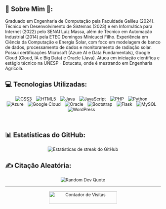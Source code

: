 ## 💫 Sobre Mim 👋:
Graduado em Engenharia de Computação pela Faculdade Galileu (2024). Técnico em Desenvolvimento de Sistemas (2023) e em Informática para Internet (2022) pelo SENAI Luiz Massa, além de Técnico em Automação Industrial (2014) pela ETEC Domingos Minicucci Filho. Experiência em Ciência da Computação e Energia Solar, com foco em modelagem de banco de dados, processamento de dados e monitoramento de radiação solar. Possui certificações Microsoft (Azure AI e Data Fundamentals), Google Cloud (Cloud, IA e Big Data) e Oracle (Java). Atuou em iniciação científica e estágio técnico na UNESP - Botucatu, onde é mestrando em Engenharia Agrícola.

## 💻 Tecnologias Utilizadas:
<p align="center">
  <img src="https://img.icons8.com/color/48/000000/css3.png" alt="CSS3" style="margin-right: 10px;" />
  <img src="https://img.icons8.com/color/48/000000/html-5.png" alt="HTML5" style="margin-right: 10px;" />
  <img src="https://img.icons8.com/color/48/000000/java-coffee-cup-logo.png" alt="Java" style="margin-right: 10px;" />
  <img src="https://img.icons8.com/color/48/000000/javascript.png" alt="JavaScript" style="margin-right: 10px;" />
  <img src="https://img.icons8.com/color/48/000000/php.png" alt="PHP" style="margin-right: 10px;" />
  <img src="https://img.icons8.com/color/48/000000/python.png" alt="Python" style="margin-right: 10px;" />
  <img src="https://img.icons8.com/color/48/000000/azure-1.png" alt="Azure" style="margin-right: 10px;" />
  <img src="https://img.icons8.com/color/48/000000/google-cloud.png" alt="Google Cloud" style="margin-right: 10px;" />
  <img src="https://img.icons8.com/color/48/000000/oracle-logo.png" alt="Oracle" style="margin-right: 10px;" />
  <img src="https://img.icons8.com/color/48/000000/bootstrap.png" alt="Bootstrap" style="margin-right: 10px;" />
  <img src="https://img.icons8.com/ios-filled/50/000000/flask.png" alt="Flask" style="margin-right: 10px;" />
  <img src="https://img.icons8.com/color/48/000000/mysql-logo.png" alt="MySQL" style="margin-right: 10px;" />
  <img src="https://img.icons8.com/color/48/000000/wordpress.png" alt="WordPress" style="margin-right: 10px;" />
</p>



<br>

## 📊 Estatísticas do GitHub:

<p align="center">
  <img src="https://github-readme-streak-stats.herokuapp.com/?user=CarlosGabrielModesto&theme=react&hide_border=false" alt="Estatísticas de streak do GitHub" />
</p>

## ✍️ Citação Aleatória:
<p align="center">
  <img src="https://quotes-github-readme.vercel.app/api?type=horizontal&theme=radical" alt="Random Dev Quote" />
</p>

---
<div align="center">
    <a href="https://visitcount.itsvg.in/api?id=CarlosGabrielModesto&icon=0&color=0">
        <img src="https://visitcount.itsvg.in/api?id=CarlosGabrielModesto&icon=0&color=0" alt="Contador de Visitas" style="width: 220px; height: 40px;">
    </a>
</div>

<!-- Proudly created with GPRM ( https://gprm.itsvg.in ) -->
